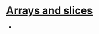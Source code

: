 # [Arrays and slices](https://quii.gitbook.io/learn-go-with-tests/go-fundamentals/arrays-and-slices)
* 
